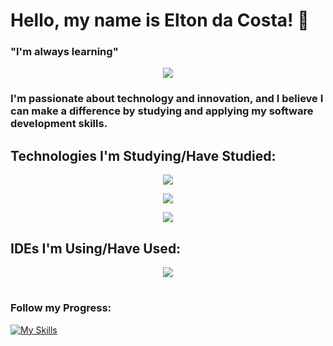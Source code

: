 # Hello, my name is Elton da Costa! 👋

### "I'm always learning"

<p align="center">
  <a href="https://github.com/anuraghazra/github-readme-stats">
    <img src="https://github-readme-stats.vercel.app/api/top-langs/?username=eltonc06&layout=compact&theme=dark" />
  </a>
</p>


### I'm passionate about technology and innovation, and I believe I can make a difference by studying and applying my software development skills.

## Technologies I'm Studying/Have Studied:

<p align="center">
  <a href="https://skillicons.dev">
    <img src="https://skillicons.dev/icons?i=java,spring,kotlin" />
  </a>
</p>

<p align="center">
  <a href="https://skillicons.dev">
    <img src="https://skillicons.dev/icons?i=html,css,javascript" />
  </a>
</p>

<p align="center">
  <a href="https://skillicons.dev">
    <img src="https://skillicons.dev/icons?i=mysql,git" />
  </a>
</p>

## IDEs I'm Using/Have Used:

<p align="center">
  <a href="https://skillicons.dev">
    <img src="https://skillicons.dev/icons?i=eclipse,vscode,androidstudio" />
  </a>
</p>

#
### Follow my Progress: 
[![My Skills](https://skillicons.dev/icons?i=linkedin)](https://www.linkedin.com/in/elton-da-costa/)
